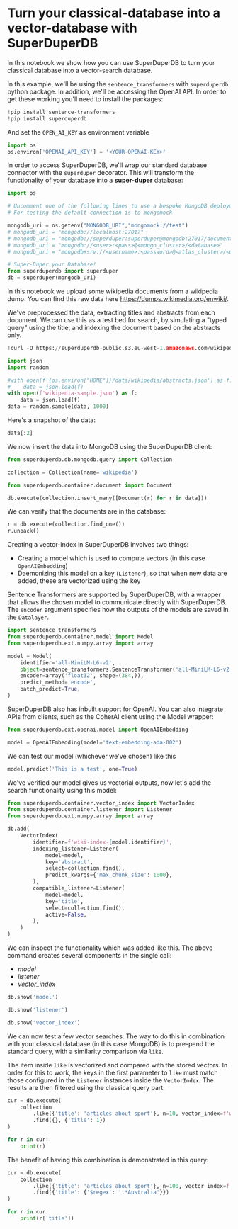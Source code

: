 # Turn your classical-database into a vector-database with SuperDuperDB

In this notebook we show how you can use SuperDuperDB to turn your classical database into a vector-search database.

In this example, we'll be using the `sentence_transformers` with `superduperdb` python package.
In addition, we'll be accessing the OpenAI API. In order to get these working you'll need to install the packages:


```python
!pip install sentence-transformers
!pip install superduperdb
```

And set the `OPEN_AI_KEY` as environment variable


```python
import os
os.environ['OPENAI_API_KEY'] = '<YOUR-OPENAI-KEY>'
```

In order to access SuperDuperDB, we'll wrap our standard database connector with the `superduper` decorator.
This will transform the functionality of your database into a **super-duper** database:


```python
import os

# Uncomment one of the following lines to use a bespoke MongoDB deployment
# For testing the default connection is to mongomock

mongodb_uri = os.getenv("MONGODB_URI","mongomock://test")
# mongodb_uri = "mongodb://localhost:27017"
# mongodb_uri = "mongodb://superduper:superduper@mongodb:27017/documents"
# mongodb_uri = "mongodb://<user>:<pass>@<mongo_cluster>/<database>"
# mongodb_uri = "mongodb+srv://<username>:<password>@<atlas_cluster>/<database>"

# Super-Duper your Database!
from superduperdb import superduper
db = superduper(mongodb_uri)
```

In this notebook we upload some wikipedia documents from a wikipedia dump. You can find this raw data here https://dumps.wikimedia.org/enwiki/.

We've preprocessed the data, extracting titles and abstracts from each document. We can use this as a test bed for search, by simulating a "typed query" using the title, and indexing the document based on the abstracts only.


```python
!curl -O https://superduperdb-public.s3.eu-west-1.amazonaws.com/wikipedia-sample.json
```


```python
import json
import random 

#with open(f'{os.environ["HOME"]}/data/wikipedia/abstracts.json') as f:
#    data = json.load(f)
with open(f'wikipedia-sample.json') as f:
    data = json.load(f)
data = random.sample(data, 1000)
```

Here's a snapshot of the data:


```python
data[:2]
```

We now insert the data into MongoDB using the SuperDuperDB client:


```python
from superduperdb.db.mongodb.query import Collection

collection = Collection(name='wikipedia')
```


```python
from superduperdb.container.document import Document

db.execute(collection.insert_many([Document(r) for r in data]))
```

We can verify that the documents are in the database:


```python
r = db.execute(collection.find_one())
r.unpack()
```

Creating a vector-index in SuperDuperDB involves two things:

- Creating a model which is used to compute vectors (in this case `OpenAIEmbedding`)
- Daemonizing this model on a key (`Listener`), so that when new data are added, these are vectorized using the key

Sentence Transformers are supported by SuperDuperDB, with a wrapper that allows the chosen model to 
communicate directly with SuperDuperDB. The `encoder` argument specifies how the outputs of the models
are saved in the `Datalayer`.


```python
import sentence_transformers
from superduperdb.container.model import Model
from superduperdb.ext.numpy.array import array

model = Model(
    identifier='all-MiniLM-L6-v2',
    object=sentence_transformers.SentenceTransformer('all-MiniLM-L6-v2'),
    encoder=array('float32', shape=(384,)),
    predict_method='encode',
    batch_predict=True,
)
```

SuperDuperDB also has inbuilt support for OpenAI. You can also integrate APIs from clients, such as the CoherAI
client using the Model wrapper:


```python
from superduperdb.ext.openai.model import OpenAIEmbedding

model = OpenAIEmbedding(model='text-embedding-ada-002')
```

We can test our model (whichever we've chosen) like this


```python
model.predict('This is a test', one=True)
```

We've verified our model gives us vectorial outputs, now let's add the search functionality using this model:


```python
from superduperdb.container.vector_index import VectorIndex
from superduperdb.container.listener import Listener
from superduperdb.ext.numpy.array import array

db.add(
    VectorIndex(
        identifier=f'wiki-index-{model.identifier}',
        indexing_listener=Listener(
            model=model,
            key='abstract',
            select=collection.find(),
            predict_kwargs={'max_chunk_size': 1000},
        ),
        compatible_listener=Listener(
            model=model,
            key='title',
            select=collection.find(),
            active=False,
        ),
    )
)
```

We can inspect the functionality which was added like this. The above command creates several components in the single call:

- *model*
- *listener*
- *vector_index*


```python
db.show('model')
```


```python
db.show('listener')
```


```python
db.show('vector_index')
```

We can now test a few vector searches. The way to do this in combination with your classical database
(in this case MongoDB) is to pre-pend the standard query, with a similarity comparison via `like`.

The item inside `like` is vectorized and compared with the stored vectors. In order for this to work, the keys in the 
first parameter to `like` must match those configured in the `Listener` instances inside the `VectorIndex`. The results are then filtered
using the classical query part:


```python
cur = db.execute(
    collection
        .like({'title': 'articles about sport'}, n=10, vector_index=f'wiki-index-{model.identifier}')
        .find({}, {'title': 1})
)

for r in cur:
    print(r)
```

The benefit of having this combination is demonstrated in this query:


```python
cur = db.execute(
    collection
        .like({'title': 'articles about sport'}, n=100, vector_index=f'wiki-index-{model.identifier}')
        .find({'title': {'$regex': '.*Australia'}})
)

for r in cur:
    print(r['title'])
```
